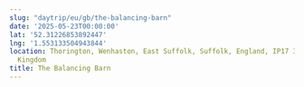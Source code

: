 ```yaml
---
slug: "daytrip/eu/gb/the-balancing-barn"
date: '2025-05-23T00:00:00'
lat: '52.31226853892447'
lng: '1.553133504943844'
location: Thorington, Wenhaston, East Suffolk, Suffolk, England, IP17 3RD, United
  Kingdom
title: The Balancing Barn
---
```



